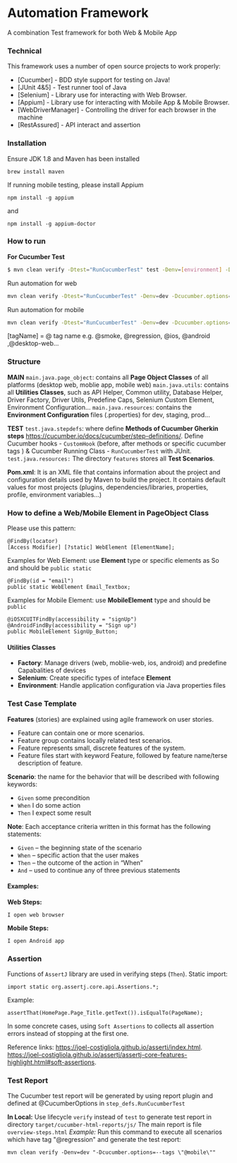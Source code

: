 # Automation Framework
A combination Test framework for both Web &amp; Mobile App

### Technical

This framework uses a number of open source projects to work properly:

* [Cucumber] - BDD style support for testing on Java!
* [JUnit 4&5] - Test runner tool of Java
* [Selenium] - Library use for interacting with Web Browser.
* [Appium] - Library use for interacting with Mobile App & Mobile Browser.
* [WebDriverManager] - Controlling the driver for each browser in the machine
* [RestAssured] - API interact and assertion

### Installation

Ensure JDK 1.8 and Maven has been installed
```
brew install maven
```
If running mobile testing, please install Appium
```
npm install -g appium
```
and
```
npm install -g appium-doctor
```


### How to run

**For Cucumber Test**
```sh
$ mvn clean verify -Dtest="RunCucumberTest" test -Denv=[environment] -Dlocation=[location] "-Dcucumber.options=--tags \"[tagName]\"" 
```

Run automation for web
```sh
mvn clean verify -Dtest="RunCucumberTest" -Denv=dev -Dcucumber.options="--tags @web" test
```
Run automation for mobile
```sh
mvn clean verify -Dtest="RunCucumberTest" -Denv=dev -Dcucumber.options="--tags @mobile" test
```

[tagName] = @ tag name  e.g. @smoke, @regression, @ios, @android ,@desktop-web...

### Structure
**MAIN**
`main.java.page_object`: contains all **Page Object Classes** of all platforms (desktop web, moblie app, mobile web)
`main.java.utils`: contains all **Utilities Classes**, such as API Helper, Common utility, Database Helper, Driver Factory, Driver Utils, Predefine Caps,  Selenium Custom Element, Environment Configuration...
`main.java.resources`: contains the **Environment Configuration** files (.properties) for dev, staging, prod...

**TEST**
`test.java.stepdefs`: where define **Methods of Cucumber Gherkin steps** https://cucumber.io/docs/cucumber/step-definitions/. Define Cucumber hooks - `CustomHook` (before, after methods or specific cucumber tags ) & Cucumber Running Class - `RunCucumberTest` with JUnit.
`test.java.resources:` The directory `features` stores all **Test Scenarios**.

**Pom.xml**: It is an XML file that contains information about the project and configuration details used by Maven to build the project. It contains default values for most projects (plugins, dependencies/libraries, properties, profile, environment variables...)

### How to define a Web/Mobile Element in PageObject Class
Please use this pattern:
```
@FindBy(locator)
[Access Modifier] [?static] WebElement [ElementName];
```
Examples for Web Element: use **Element** type or specific elements as So  and should be `public static`
```
@FindBy(id = "email")
public static WebElement Email_Textbox;
```
Examples for Mobile Element: use **MobileElement** type and should be `public`
```
@iOSXCUITFindBy(accessibility = "signUp")
@AndroidFindBy(accessibility = "Sign up")
public MobileElement SignUp_Button;
```

#### Utilities Classes

- **Factory**: Manage drivers (web, moblie-web, ios, android) and predefine Capabalities of devices
- **Selenium**: Create specific types of inteface **Element**
- **Environment**: Handle application configuration via Java properties files

### Test Case Template
**Features** (stories) are explained using agile framework on user stories.
- Feature can contain one or more scenarios.
- Feature group contains locally related test scenarios.
- Feature represents small, discrete features of the system.
- Feature files start with keyword Feature, followed by feature name/terse description of feature.

**Scenario**: the name for the behavior that will be described with following keywords:
- `Given` some precondition
- `When` I do some action
- `Then` I expect some result

**Note**: Each acceptance criteria written in this format has the following statements:
- `Given` – the beginning state of the scenario
- `When` – specific action that the user makes
- `Then` – the outcome of the action in “When”
- `And` – used to continue any of three previous statements

#### Examples:
**Web Steps:**
```
I open web browser
```

**Mobile Steps:**
```
I open Android app
```

### Assertion
Functions of `AssertJ` library are used in verifying steps (`Then`).
Static import:
```
import static org.assertj.core.api.Assertions.*;
```
Example:
```
assertThat(HomePage.Page_Title.getText()).isEqualTo(PageName);
```

In some concrete cases, using `Soft Assertions` to collects all assertion errors instead of stopping at the first one.

Reference links:
https://joel-costigliola.github.io/assertj/index.html.
https://joel-costigliola.github.io/assertj/assertj-core-features-highlight.html#soft-assertions.

### Test Report
The Cucumber test report will be generated by using report plugin and defined at @CucumberOptions in `step_defs.RunCucumberTest`

**In Local:**
Use lifecycle `verify` instead of `test` to generate test report in directory `target/cucumber-html-reports/js/`
The main report is file `overview-steps.html`
*Example:* Run this command to execute all scenarios which have tag "@regression" and generate the test report:
```
mvn clean verify -Denv=dev "-Dcucumber.options=--tags \"@mobile\""
```
